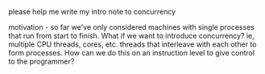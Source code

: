 please help me write my intro note to concurrency

motivation - so far we've only considered machines with single processes that run from start to finish. What if we want to introduce concurrency? ie, multiple CPU threads, cores, etc. threads that interleave with each other to form processes. How can we do this on an instruction level to give control to the programmer?
